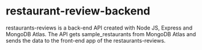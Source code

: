# restaurant-review-backend
restaurants-reviews is a back-end API created with Node JS, Express and MongoDB Atlas. The API gets sample_restaurants from MongoDB Atlas and sends the data to the front-end app of the restaurants-reviews.
